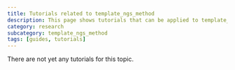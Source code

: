 ```yaml
---
title: Tutorials related to template_ngs_method 
description: This page shows tutorials that can be applied to template_ngs_method data.
category: research
subcategory: template_ngs_method 
tags: [guides, tutorials]
---
```


There are not yet any tutorials for this topic.
